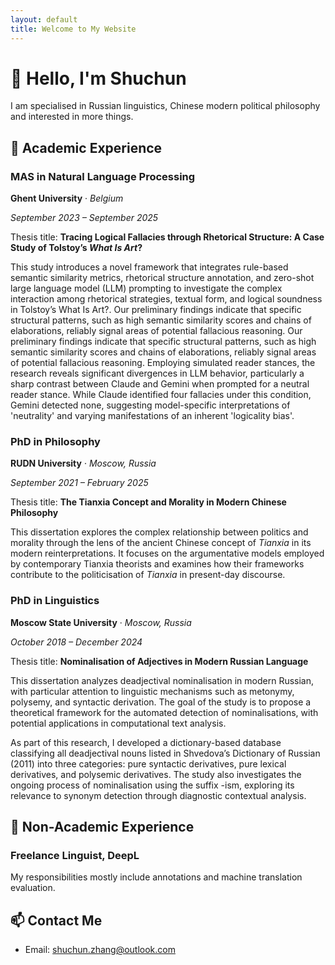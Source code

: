 ```yaml
---
layout: default
title: Welcome to My Website
---
```


# 👋 Hello, I'm Shuchun

I am specialised in Russian linguistics, Chinese modern political philosophy and interested in more things.

## 🔧 Academic Experience

### **MAS in Natural Language Processing**
**Ghent University** · *Belgium*

*September 2023 – September 2025*

Thesis title: **Tracing Logical Fallacies through Rhetorical Structure: A Case Study of  Tolstoy’s *What Is Art*?**

This study introduces a novel framework that integrates rule-based semantic similarity metrics, rhetorical structure annotation, and zero-shot large language model (LLM) prompting to investigate the complex interaction among rhetorical strategies, textual form, and logical soundness in Tolstoy’s What Is Art?. Our preliminary findings indicate that specific structural patterns, such as high semantic similarity scores and chains of elaborations, reliably signal areas of potential fallacious reasoning. Our preliminary findings indicate that specific structural patterns, such as high semantic similarity scores and chains of elaborations, reliably signal areas of potential fallacious reasoning. Employing simulated reader stances, the research reveals significant divergences in LLM behavior, particularly a sharp contrast between Claude and Gemini when prompted for a neutral reader stance. While Claude identified four fallacies under this condition, Gemini detected none, suggesting model-specific interpretations of 'neutrality' and varying manifestations of an inherent 'logicality bias'.

### **PhD in Philosophy**  

**RUDN University** · *Moscow, Russia*  

*September 2021 – February 2025*

Thesis title: **The Tianxia Concept and Morality in Modern Chinese Philosophy**

This dissertation explores the complex relationship between politics and morality through the lens of the ancient Chinese concept of *Tianxia* in its modern reinterpretations. It focuses on the argumentative models employed by contemporary Tianxia theorists and examines how their frameworks contribute to the politicisation of *Tianxia* in present-day discourse.

### **PhD in Linguistics**  

**Moscow State University** · *Moscow, Russia*

*October 2018 – December 2024*

Thesis title: **Nominalisation of Adjectives in Modern Russian Language**

This dissertation analyzes deadjectival nominalisation in modern Russian, with particular attention to linguistic mechanisms such as metonymy, polysemy, and syntactic derivation. The goal of the study is to propose a theoretical framework for the automated detection of nominalisations, with potential applications in computational text analysis.

As part of this research, I developed a dictionary-based database classifying all deadjectival nouns listed in Shvedova’s Dictionary of Russian (2011) into three categories: pure syntactic derivatives, pure lexical derivatives, and polysemic derivatives. The study also investigates the ongoing process of nominalisation using the suffix -ism, exploring its relevance to synonym detection through diagnostic contextual analysis.

## 🔧 Non-Academic Experience

### **Freelance Linguist, DeepL**

My responsibilities mostly include annotations and machine translation evaluation.


## 📫 Contact Me

- Email: [shuchun.zhang@outlook.com](mailto:chun.zhang@outlook.com)
